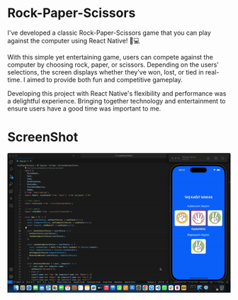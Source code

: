 # Rock-Paper-Scissors

I've developed a classic Rock-Paper-Scissors game that you can play against the computer using React Native! 📱💻

With this simple yet entertaining game, users can compete against the computer by choosing rock, paper, or scissors. Depending on the users' selections, the screen displays whether they've won, lost, or tied in real-time. I aimed to provide both fun and competitive gameplay.

Developing this project with React Native's flexibility and performance was a delightful experience. Bringing together technology and entertainment to ensure users have a good time was important to me.

# ScreenShot

![](tas.gif)
